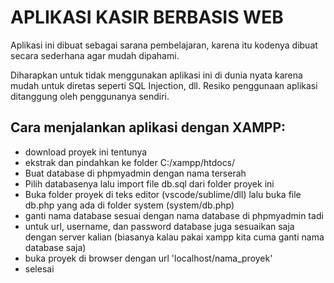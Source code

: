 # APLIKASI KASIR BERBASIS WEB

Aplikasi ini dibuat sebagai sarana pembelajaran,
karena itu kodenya dibuat secara sederhana agar mudah dipahami.

Diharapkan untuk tidak menggunakan aplikasi ini di dunia nyata karena mudah untuk diretas seperti SQL Injection, dll. Resiko penggunaan aplikasi ditanggung oleh penggunanya sendiri.

## Cara menjalankan aplikasi dengan XAMPP:
- download proyek ini tentunya
- ekstrak dan pindahkan ke folder C:/xampp/htdocs/
- Buat database di phpmyadmin dengan nama terserah
- Pilih databasenya lalu import file db.sql dari folder proyek ini
- Buka folder proyek di teks editor (vscode/sublime/dll) lalu buka file db.php yang ada di folder system (system/db.php)
- ganti nama database sesuai dengan nama database di phpmyadmin tadi
- untuk url, username, dan password database juga sesuaikan saja dengan server kalian (biasanya kalau pakai xampp kita cuma ganti nama database saja)
- buka proyek di browser dengan url 'localhost/nama_proyek'
- selesai